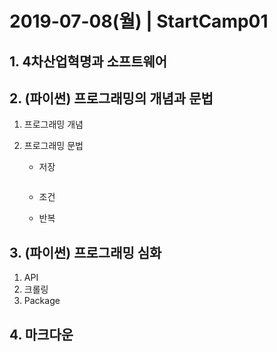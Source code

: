 # 2019-07-08(월) | StartCamp01

## 1. 4차산업혁명과 소프트웨어



## 2. (파이썬) 프로그래밍의 개념과 문법

1. 프로그래밍 개념

2. 프로그래밍 문법

   - 저장

     ```python
     
     ```

     

   - 조건

   - 반복

## 3. (파이썬) 프로그래밍 심화

1. API
2. 크롤링
3. Package

## 4. 마크다운

